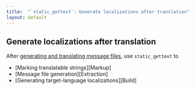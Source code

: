 ```yaml
---
title:  "`static_gettext`: Generate localizations after translation"
layout: default
---
```

Generate localizations after translation
----------------------------------------

After [generating and translating message files][Extraction], use
`static_gettext` to 

<ul class="usage" role="navigation">
  <li>[Marking translatable strings][Markup]</li>
  <li>[Message file generation][Extraction]</li>
  <li>[Generating target-language localizations][Build]</li>
</ul>

[Markup]:     markup.html
[Extraction]: extraction.html
[Build]:      build.html
[install]:  ./install.html
[example]:  http://github.com/mikewest/static_gettext/tree/master/example/

